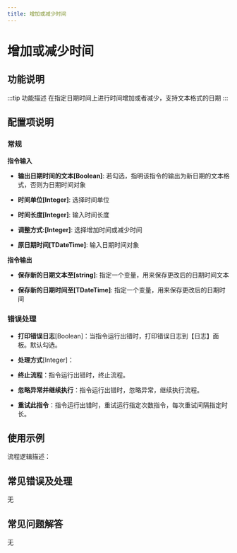 ```yaml
---
title: 增加或减少时间
---
```


# 增加或减少时间

## 功能说明

:::tip 功能描述
在指定日期时间上进行时间增加或者减少，支持文本格式的日期
:::

## 配置项说明

### 常规

**指令输入**

- **输出日期时间的文本[Boolean]**: 若勾选，指明该指令的输出为新日期的文本格式，否则为日期时间对象

- **时间单位[Integer]**: 选择时间单位

- **时间长度[Integer]**: 输入时间长度

- **调整方式:[Integer]**: 选择增加时间或减少时间

- **原日期时间[TDateTime]**: 输入日期时间对象


**指令输出**

- **保存新的日期文本至[string]**: 指定一个变量，用来保存更改后的日期时间文本

- **保存新的日期时间至[TDateTime]**: 指定一个变量，用来保存更改后的日期时间

### 错误处理

- **打印错误日志**[Boolean]：当指令运行出错时，打印错误日志到【日志】面板。默认勾选。

- **处理方式**[Integer]：

 - **终止流程**：指令运行出错时，终止流程。

 - **忽略异常并继续执行**：指令运行出错时，忽略异常，继续执行流程。

 - **重试此指令**：指令运行出错时，重试运行指定次数指令，每次重试间隔指定时长。

## 使用示例

流程逻辑描述：

## 常见错误及处理

无

## 常见问题解答

无

